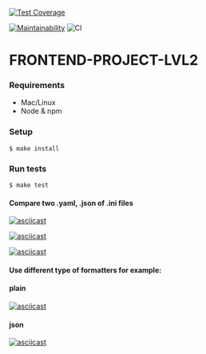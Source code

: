 

[![Test Coverage](https://api.codeclimate.com/v1/badges/a99a88d28ad37a79dbf6/test_coverage)](https://codeclimate.com/github/codeclimate/codeclimate/test_coverage)


[![Maintainability](https://api.codeclimate.com/v1/badges/108e0ed7654718b0e6b7/maintainability)](https://codeclimate.com/github/manyautika/frontend-project-lvl2/maintainability)
![CI](https://github.com/manyautika/frontend-project-lvl2/workflows/CI/badge.svg)

# FRONTEND-PROJECT-LVL2
### Requirements
* Mac/Linux
* Node & npm
### Setup

```
$ make install
```
### Run tests

```
$ make test
```
#### Compare two .yaml, .json  of .ini files

[![asciicast](https://asciinema.org/a/367645.svg)](https://asciinema.org/a/367645)



[![asciicast](https://asciinema.org/a/367647.svg)](https://asciinema.org/a/367647)



[![asciicast](https://asciinema.org/a/367650.svg)](https://asciinema.org/a/367650)

#### Use different type of formatters for example:

#### plain

[![asciicast](https://asciinema.org/a/365650.svg)](https://asciinema.org/a/365650)

#### json

[![asciicast](https://asciinema.org/a/366302.svg)](https://asciinema.org/a/366302)

